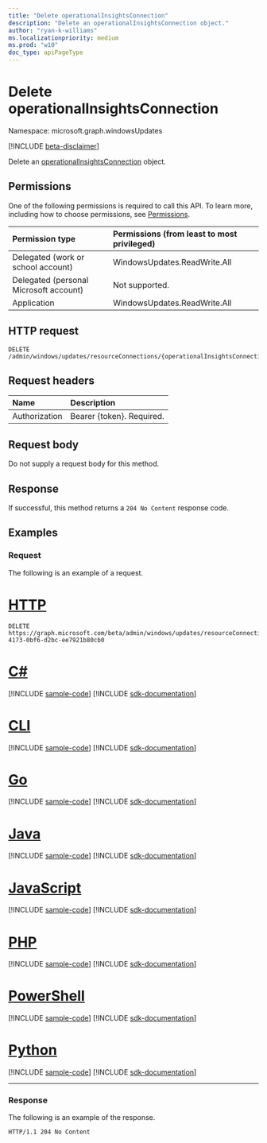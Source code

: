 ```yaml
---
title: "Delete operationalInsightsConnection"
description: "Delete an operationalInsightsConnection object."
author: "ryan-k-williams"
ms.localizationpriority: medium
ms.prod: "w10"
doc_type: apiPageType
---
```


# Delete operationalInsightsConnection
Namespace: microsoft.graph.windowsUpdates

[!INCLUDE [beta-disclaimer](../../includes/beta-disclaimer.md)]

Delete an [operationalInsightsConnection](../resources/windowsupdates-operationalinsightsconnection.md) object.

## Permissions
One of the following permissions is required to call this API. To learn more, including how to choose permissions, see [Permissions](/graph/permissions-reference).

|Permission type|Permissions (from least to most privileged)|
|:---|:---|
|Delegated (work or school account)|WindowsUpdates.ReadWrite.All|
|Delegated (personal Microsoft account)|Not supported.|
|Application|WindowsUpdates.ReadWrite.All|

## HTTP request

<!-- {
  "blockType": "ignored"
}
-->
``` http
DELETE /admin/windows/updates/resourceConnections/{operationalInsightsConnectionId}
```

## Request headers
|Name|Description|
|:---|:---|
|Authorization|Bearer {token}. Required.|

## Request body
Do not supply a request body for this method.

## Response

If successful, this method returns a `204 No Content` response code.

## Examples

### Request
The following is an example of a request.

# [HTTP](#tab/http)
<!-- {
  "blockType": "request",
  "name": "delete_operationalinsightsconnection"
}
-->
``` http
DELETE https://graph.microsoft.com/beta/admin/windows/updates/resourceConnections/fbb71b85-4173-0bf6-d2bc-ee7921b80cb0
```

# [C#](#tab/csharp)
[!INCLUDE [sample-code](../includes/snippets/csharp/delete-operationalinsightsconnection-csharp-snippets.md)]
[!INCLUDE [sdk-documentation](../includes/snippets/snippets-sdk-documentation-link.md)]

# [CLI](#tab/cli)
[!INCLUDE [sample-code](../includes/snippets/cli/delete-operationalinsightsconnection-cli-snippets.md)]
[!INCLUDE [sdk-documentation](../includes/snippets/snippets-sdk-documentation-link.md)]

# [Go](#tab/go)
[!INCLUDE [sample-code](../includes/snippets/go/delete-operationalinsightsconnection-go-snippets.md)]
[!INCLUDE [sdk-documentation](../includes/snippets/snippets-sdk-documentation-link.md)]

# [Java](#tab/java)
[!INCLUDE [sample-code](../includes/snippets/java/delete-operationalinsightsconnection-java-snippets.md)]
[!INCLUDE [sdk-documentation](../includes/snippets/snippets-sdk-documentation-link.md)]

# [JavaScript](#tab/javascript)
[!INCLUDE [sample-code](../includes/snippets/javascript/delete-operationalinsightsconnection-javascript-snippets.md)]
[!INCLUDE [sdk-documentation](../includes/snippets/snippets-sdk-documentation-link.md)]

# [PHP](#tab/php)
[!INCLUDE [sample-code](../includes/snippets/php/delete-operationalinsightsconnection-php-snippets.md)]
[!INCLUDE [sdk-documentation](../includes/snippets/snippets-sdk-documentation-link.md)]

# [PowerShell](#tab/powershell)
[!INCLUDE [sample-code](../includes/snippets/powershell/delete-operationalinsightsconnection-powershell-snippets.md)]
[!INCLUDE [sdk-documentation](../includes/snippets/snippets-sdk-documentation-link.md)]

# [Python](#tab/python)
[!INCLUDE [sample-code](../includes/snippets/python/delete-operationalinsightsconnection-python-snippets.md)]
[!INCLUDE [sdk-documentation](../includes/snippets/snippets-sdk-documentation-link.md)]

---

### Response
The following is an example of the response.
<!-- {
  "blockType": "response",
  "truncated": true
}
-->
``` http
HTTP/1.1 204 No Content
```

